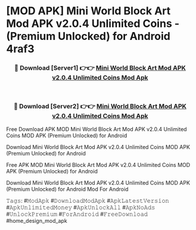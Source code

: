 # [MOD APK] Mini World Block Art Mod APK v2.0.4 Unlimited Coins - (Premium Unlocked) for Android 4raf3



<div align="center">
<h3>🔴 Download [Server1] 👉👉 <a href="https://momento.my/?title=Mini_World_Block_Art_Mod_APK_v2.0.4_Unlimited_Coins">Mini World Block Art Mod APK v2.0.4 Unlimited Coins Mod Apk</a></h3><br>

<h3>🔴 Download [Server2] 👉👉 <a href="https://momento.my/?title=Mini_World_Block_Art_Mod_APK_v2.0.4_Unlimited_Coins">Mini World Block Art Mod APK v2.0.4 Unlimited Coins Mod Apk</a></h3>
</div>



Free Download APK MOD Mini World Block Art Mod APK v2.0.4 Unlimited Coins MOD APK (Premium Unlocked) for Android

Download Mini World Block Art Mod APK v2.0.4 Unlimited Coins MOD APK (Premium Unlocked) for Android

Free APK MOD Mini World Block Art Mod APK v2.0.4 Unlimited Coins MOD APK (Premium Unlocked) for Android

Download Mini World Block Art Mod APK v2.0.4 Unlimited Coins MOD APK (Premium Unlocked) for Android Mod For Android

𝚃𝚊𝚐𝚜: #𝙼𝚘𝚍𝙰𝚙𝚔 #𝙳𝚘𝚠𝚗𝚕𝚘𝚊𝚍𝙼𝚘𝚍𝙰𝚙𝚔 #𝙰𝚙𝚔𝙻𝚊𝚝𝚎𝚜𝚝𝚅𝚎𝚛𝚜𝚒𝚘𝚗 #𝙰𝚙𝚔𝚄𝚗𝚕𝚒𝚖𝚒𝚝𝚎𝚍𝙼𝚘𝚗𝚎𝚢 #𝙰𝚙𝚔𝚄𝚗𝚕𝚘𝚌𝚔𝙰𝚕𝚕 #𝙰𝚙𝚔𝙽𝚘𝙰𝚍𝚜 #𝚄𝚗𝚕𝚘𝚌𝚔𝙿𝚛𝚎𝚖𝚒𝚞𝚖 #𝙵𝚘𝚛𝙰𝚗𝚍𝚛𝚘𝚒𝚍 #𝙵𝚛𝚎𝚎𝙳𝚘𝚠𝚗𝚕𝚘𝚊𝚍 #home_design_mod_apk
